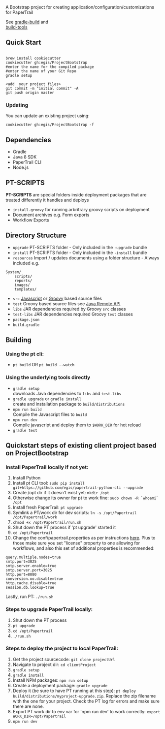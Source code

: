 A Bootstrap project for creating application/configuration/customizations for PaperTrail

See [gradle-build](https://github.com/egis/gradle-build) and  
[build-tools](https://github.com/egis/build-tools)

## Quick Start

```

brew install cookiecutter
cookiecutter gh:egis/ProjectBootstrap
#enter the name for the compiled package
#enter the name of your Git Repo
gradle setup

<add  your project files>
git commit -m "initial commit" -A
git push origin master
```

### Updating
You can update an existing project using:
```
cookiecutter gh:egis/ProjectBootstrap -f
```

## Dependencies

* Gradle
* Java 8 SDK
* PaperTrail CLI
* Node.js


## PT-SCRIPTS

**PT-SCRIPTS** are special folders inside deployment packages that are treated differently it handles and deploys

* `install.groovy` for running arbritrary groovy scripts on deployment
* Document archives e.g. Form exports
* Workflow Exports

## Directory Structure

* `upgrade` PT-SCRIPTS folder - Only included in the `-upgrade` bundle
* `install` PT-SCRIPTS folder - Only included in the `-install` bundle
* `resources` Import / updates documents using a folder structure - Always included
e.g.
```
System/
	scripts/
	reports/
	images/
	templates/
```
* `src` [Javascript](http://developer.papertrail.co.za/portal/plugins/) or [Groovy](http://developer.papertrail.co.za/scripting/) based source files
* `test` Groovy based source files see [Java Remote API](http://developer.papertrail.co.za/java/)
* `libs` JAR dependencies required by Groovy `src` classes
* `test-libs` JAR dependencies required Groovy `test` classes
* `package.json`
* `build.gradle`


## Building

### Using the pt cli:
* `pt build` OR `pt build --watch`

### Using the underlying tools directly

* `gradle setup`  
downloads Java dependencies to `libs` and `test-libs`
* `gradle upgrade` or `gradle install`  
create and installation package to `build/distributions`  
* `npm run build`  
Compile the Javascript files to `build`
* `npm run dev`  
Compile javascript and deploy them to `$WORK_DIR` for hot reload
* `gradle test`


## Quickstart steps of existing client project based on ProjectBootstrap

### Install PaperTrail locally if not yet:
1. Install Python
1. Install pt CLI tool: `sudo pip install git+https://github.com/egis/papertrail-python-cli --upgrade`
1. Create /opt dir if it doesn't exist yet: `mkdir /opt`
1. Otherwise change its owner for pt to work fine:
``sudo chown -R `whoami` /opt``
1. Install fresh PaperTrail: `pt upgrade`
1. Symlink a PT/work dir for dev scripts: `ln -s /opt/Papertrail /opt/Papertrail/work`
1. `chmod +x /opt/Papertrail/run.sh`
1. Shut down the PT process if 'pt upgrade' started it
1. `cd /opt/Papertrail`
1. Change the conf/papertrail.properties as per instructions [here](https://github.com/egis/PT/blob/master/BUILDING.md#building). Plus to those make sure you set "license" property to one allowing for workflows, and also this set of additional properties is recommended:
```
query.multiple.nodes=true
smtp.port=3025
smtp.server.enable=true
smtp.server.port=3025
http.port=8080
conversion.oo.disable=true
http.cache.disable=true
session.db.lookup=true
```
Lastly, run PT: `./run.sh`

### Steps to upgrade PaperTrail locally:
1. Shut down the PT process
1. `pt upgrade`
1. `cd /opt/Papertrail`
1. `./run.sh`

### Steps to deploy the project to local PaperTrail:
1. Get the project sourcecode: `git clone projectUrl`
1. Navigate to project dir: `cd clientProject`
1. `gradle setup`
1. `gradle install`
1. Install NPM packages: `npm run setup`
1. Create a deployment package: `gradle upgrade`
1. Deploy it (be sure to have PT running at this step): `pt deploy build/distributions/myproject-upgrade.zip`. Replace the zip filename with the one for your project. Check the PT log for errors and make sure there are none.
1. Export PT work dir to env var for 'npm run dev' to work correctly: `export WORK_DIR=/opt/Papertrail`
1. `npm run dev`

